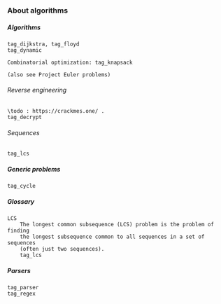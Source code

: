 ### About algorithms

##### Algorithms
    
    tag_dijkstra, tag_floyd
    tag_dynamic
    
    Combinatorial optimization: tag_knapsack

    (also see Project Euler problems)

###### Reverse engineering

    \todo : https://crackmes.one/ .    
    tag_decrypt

###### Sequences

    tag_lcs

##### Generic problems

    tag_cycle

##### Glossary

    LCS
        The longest common subsequence (LCS) problem is the problem of finding
        the longest subsequence common to all sequences in a set of sequences
        (often just two sequences).
        tag_lcs

##### Parsers

    tag_parser
    tag_regex
